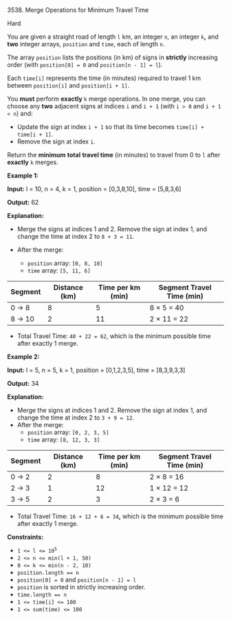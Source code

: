 3538\. Merge Operations for Minimum Travel Time

Hard

You are given a straight road of length `l` km, an integer `n`, an integer `k`**,** and **two** integer arrays, `position` and `time`, each of length `n`.

The array `position` lists the positions (in km) of signs in **strictly** increasing order (with `position[0] = 0` and `position[n - 1] = l`).

Each `time[i]` represents the time (in minutes) required to travel 1 km between `position[i]` and `position[i + 1]`.

You **must** perform **exactly** `k` merge operations. In one merge, you can choose any **two** adjacent signs at indices `i` and `i + 1` (with `i > 0` and `i + 1 < n`) and:

*   Update the sign at index `i + 1` so that its time becomes `time[i] + time[i + 1]`.
*   Remove the sign at index `i`.

Return the **minimum** **total** **travel time** (in minutes) to travel from 0 to `l` after **exactly** `k` merges.

**Example 1:**

**Input:** l = 10, n = 4, k = 1, position = [0,3,8,10], time = [5,8,3,6]

**Output:** 62

**Explanation:**

*   Merge the signs at indices 1 and 2. Remove the sign at index 1, and change the time at index 2 to `8 + 3 = 11`.
    
*   After the merge:
    *   `position` array: `[0, 8, 10]`
    *   `time` array: `[5, 11, 6]`
    
| Segment   | Distance (km) | Time per km (min) | Segment Travel Time (min)  |
|-----------|---------------|-------------------|----------------------------|
| 0 → 8     | 8             | 5                 | 8 × 5 = 40                 |
| 8 → 10    | 2             | 11                | 2 × 11 = 22                |

    
*   Total Travel Time: `40 + 22 = 62`, which is the minimum possible time after exactly 1 merge.

**Example 2:**

**Input:** l = 5, n = 5, k = 1, position = [0,1,2,3,5], time = [8,3,9,3,3]

**Output:** 34

**Explanation:**

*   Merge the signs at indices 1 and 2. Remove the sign at index 1, and change the time at index 2 to `3 + 9 = 12`.
*   After the merge:
    *   `position` array: `[0, 2, 3, 5]`
    *   `time` array: `[8, 12, 3, 3]`
    
| Segment   | Distance (km) | Time per km (min) | Segment Travel Time (min)  |
|-----------|---------------|-------------------|----------------------------|
| 0 → 2     | 2             | 8                 | 2 × 8 = 16                 |
| 2 → 3     | 1             | 12                | 1 × 12 = 12                |
| 3 → 5     | 2             | 3                 | 2 × 3 = 6                  |
    
*   Total Travel Time: `16 + 12 + 6 = 34`**,** which is the minimum possible time after exactly 1 merge.

**Constraints:**

*   <code>1 <= l <= 10<sup>5</sup></code>
*   `2 <= n <= min(l + 1, 50)`
*   `0 <= k <= min(n - 2, 10)`
*   `position.length == n`
*   `position[0] = 0` and `position[n - 1] = l`
*   `position` is sorted in strictly increasing order.
*   `time.length == n`
*   `1 <= time[i] <= 100`
*   `1 <= sum(time) <= 100`